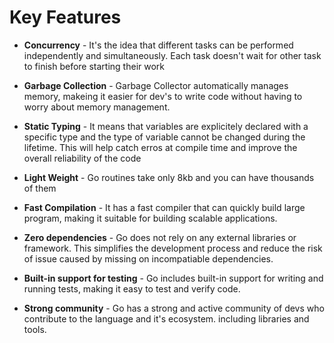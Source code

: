 # Key Features

- <b>Concurrency</b> - It's the idea that different tasks can be performed independently and simultaneously. Each task doesn't wait for other task to finish before starting their work

- <b>Garbage Collection</b> - Garbage Collector automatically manages memory, makeing it easier for dev's to write code without having to worry about memory management.
- <b>Static Typing</b> - It means that variables are explicitely declared with a specific type and the type of variable cannot be changed during the lifetime. This will help catch erros at compile time and improve the overall reliability of the code
- <b>Light Weight</b> - Go routines take only 8kb and you can have thousands of them
- <b>Fast Compilation</b> - It has a fast compiler that can quickly build large program, making it suitable for building scalable applications.
- <b>Zero dependencies</b> - Go does not rely on any external libraries or framework. This simplifies the development process and reduce the risk of issue caused by missing on incompatiable dependencies.
- <b>Built-in support for testing</b> - Go includes built-in support for writing and running tests, making it easy to test and verify code.
- <b>Strong community</b> - Go has a strong and active community of devs who contribute to the language and it's ecosystem. including libraries and tools.